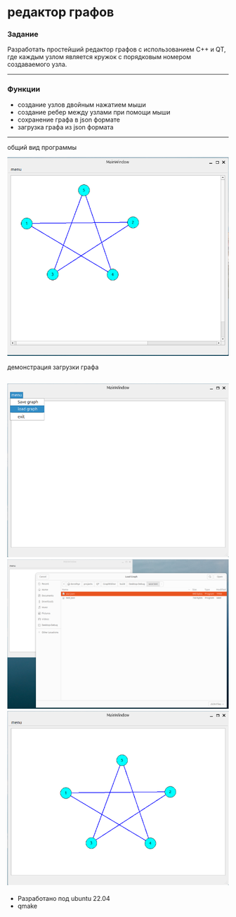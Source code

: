 # редактор графов

### Задание

Разработать простейший редактор графов с использованием C++ и QT, где каждым узлом является кружок с порядковым номером создаваемого узла.

---
### Функции
- создание узлов двойным нажатием мыши
- создание ребер между узлами при помощи мыши
- сохранение графа в json формате
- загрузка графа из json формата
---
общий вид программы

![граф](img/star_1.png)

демонстрация загрузки графа

![загрузка1](img/load1.png)
![загрузка2](img/load2.png)
![загрузка3](img/load3.png)
---

- Разработано под ubuntu 22.04
- qmake


